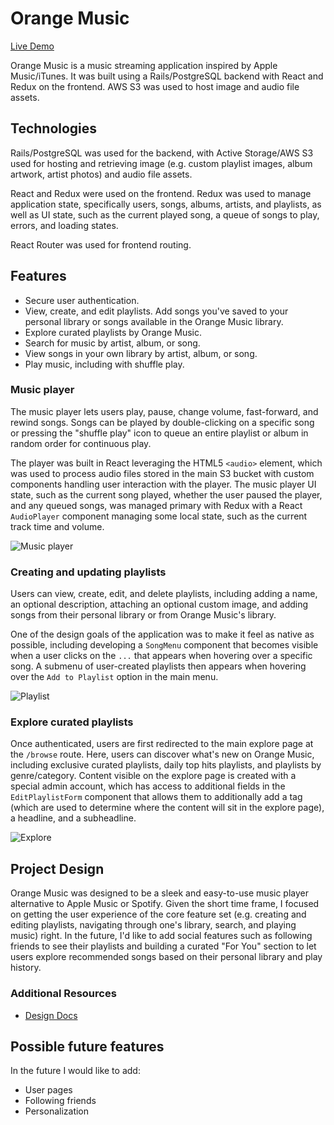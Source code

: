 # Orange Music

[Live Demo][orange]

[orange]: http://www.orangemusic.xyz

Orange Music is a music streaming application inspired by Apple Music/iTunes. It was built using a Rails/PostgreSQL backend with React and Redux on the frontend. AWS S3 was used to host image and audio file assets. 

## Technologies

Rails/PostgreSQL was used for the backend, with Active Storage/AWS S3 used for hosting and retrieving image (e.g. custom playlist images, album artwork, artist photos) and audio file assets. 

React and Redux were used on the frontend. Redux was used to manage application state, specifically users, songs, albums, artists, and playlists, as well as UI state, such as the current played song, a queue of songs to play, errors, and loading states. 

React Router was used for frontend routing.

## Features
  * Secure user authentication.
  * View, create, and edit playlists. Add songs you've saved to your personal library or songs available in the Orange Music library.
  * Explore curated playlists by Orange Music.
  * Search for music by artist, album, or song. 
  * View songs in your own library by artist, album, or song. 
  * Play music, including with shuffle play. 

### Music player

The music player lets users play, pause, change volume, fast-forward, and rewind songs. Songs can be played by double-clicking on a specific song or pressing the "shuffle play" icon to queue an entire playlist or album in random order for continuous play. 

The player was built in React leveraging the HTML5 `<audio>` element, which was used to process audio files stored in the main S3 bucket with custom components handling user interaction with the player. The music player UI state, such as the current song played, whether the user paused the player, and any queued songs, was managed primary with Redux with a React `AudioPlayer` component managing some local state, such as the current track time and volume. 

![Music player](https://s3-us-west-1.amazonaws.com/orange-music-pro/om_player.png)

### Creating and updating playlists 

Users can view, create, edit, and delete playlists, including adding a name, an optional description, attaching an optional custom image, and adding songs from their personal library or from Orange Music's library. 

One of the design goals of the application was to make it feel as native as possible, including developing a `SongMenu` component that becomes visible when a user clicks on the `...` that appears when hovering over a specific song. A submenu of user-created playlists then appears when hovering over the `Add to Playlist` option in the main menu. 

![Playlist](https://s3-us-west-1.amazonaws.com/orange-music-pro/playlist.png)

### Explore curated playlists

Once authenticated, users are first redirected to the main explore page at the `/browse` route. Here, users can discover what's new on Orange Music, including exclusive curated playlists, daily top hits playlists, and playlists by genre/category. Content visible on the explore page is created with a special admin account, which has access to additional fields in the `EditPlaylistForm` component that allows them to additionally add a tag (which are used to determine where the content will sit in the explore page), a headline, and a subheadline. 

![Explore](https://s3-us-west-1.amazonaws.com/orange-music-pro/explore.png)

## Project Design

Orange Music was designed to be a sleek and easy-to-use music player alternative to Apple Music or Spotify. Given the short time frame, I focused on getting the user experience of the core feature set (e.g. creating and editing playlists, navigating through one's library, search, and playing music) right. In the future, I'd like to add social features such as following friends to see their playlists and building a curated "For You" section to let users explore recommended songs based on their personal library and play history. 

### Additional Resources
  * [Design Docs][designDocs]

[designDocs]: https://github.com/jasonatyu/orangemusic/wiki

## Possible future features

In the future I would like to add:
  * User pages
  * Following friends 
  * Personalization
